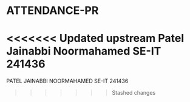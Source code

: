 # ATTENDANCE-PR
<<<<<<< Updated upstream
Patel Jainabbi Noormahamed SE-IT 241436
=======
PATEL JAINABBI NOORMAHAMED SE-IT 241436
>>>>>>> Stashed changes
